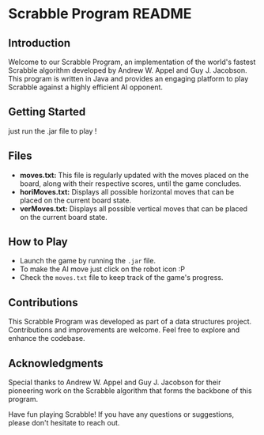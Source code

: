 # Scrabble Program README

## Introduction
Welcome to our Scrabble Program, an implementation of the world's fastest Scrabble algorithm developed by Andrew W. Appel and Guy J. Jacobson. This program is written in Java and provides an engaging platform to play Scrabble against a highly efficient AI opponent.

## Getting Started
just run the .jar file to play !

## Files
- **moves.txt:** This file is regularly updated with the moves placed on the board, along with their respective scores, until the game concludes.
- **horiMoves.txt:** Displays all possible horizontal moves that can be placed on the current board state.
- **verMoves.txt:** Displays all possible vertical moves that can be placed on the current board state.

## How to Play
- Launch the game by running the `.jar` file.
- To make the AI move just click on the robot icon :P
- Check the `moves.txt` file to keep track of the game's progress.

## Contributions
This Scrabble Program was developed as part of a data structures project. Contributions and improvements are welcome. Feel free to explore and enhance the codebase.

## Acknowledgments
Special thanks to Andrew W. Appel and Guy J. Jacobson for their pioneering work on the Scrabble algorithm that forms the backbone of this program.

Have fun playing Scrabble! If you have any questions or suggestions, please don't hesitate to reach out.
